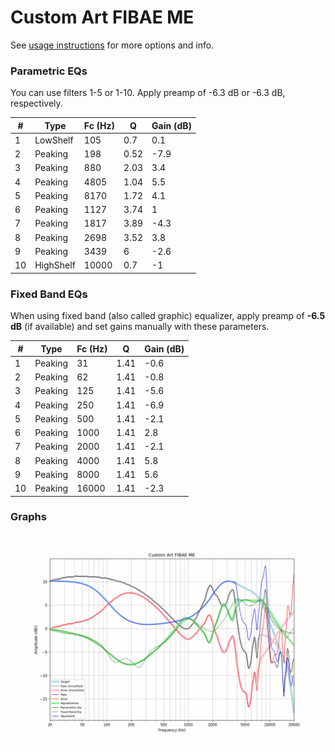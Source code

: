 # Custom Art FIBAE ME
See [usage instructions](https://github.com/jaakkopasanen/AutoEq#usage) for more options and info.

### Parametric EQs
You can use filters 1-5 or 1-10. Apply preamp of -6.3 dB or -6.3 dB, respectively.

|   # | Type      |   Fc (Hz) |    Q |   Gain (dB) |
|-----|-----------|-----------|------|-------------|
|   1 | LowShelf  |       105 | 0.7  |         0.1 |
|   2 | Peaking   |       198 | 0.52 |        -7.9 |
|   3 | Peaking   |       880 | 2.03 |         3.4 |
|   4 | Peaking   |      4805 | 1.04 |         5.5 |
|   5 | Peaking   |      8170 | 1.72 |         4.1 |
|   6 | Peaking   |      1127 | 3.74 |         1   |
|   7 | Peaking   |      1817 | 3.89 |        -4.3 |
|   8 | Peaking   |      2698 | 3.52 |         3.8 |
|   9 | Peaking   |      3439 | 6    |        -2.6 |
|  10 | HighShelf |     10000 | 0.7  |        -1   |

### Fixed Band EQs
When using fixed band (also called graphic) equalizer, apply preamp of **-6.5 dB** (if available) and set gains manually with these parameters.

|   # | Type    |   Fc (Hz) |    Q |   Gain (dB) |
|-----|---------|-----------|------|-------------|
|   1 | Peaking |        31 | 1.41 |        -0.6 |
|   2 | Peaking |        62 | 1.41 |        -0.8 |
|   3 | Peaking |       125 | 1.41 |        -5.6 |
|   4 | Peaking |       250 | 1.41 |        -6.9 |
|   5 | Peaking |       500 | 1.41 |        -2.1 |
|   6 | Peaking |      1000 | 1.41 |         2.8 |
|   7 | Peaking |      2000 | 1.41 |        -2.1 |
|   8 | Peaking |      4000 | 1.41 |         5.8 |
|   9 | Peaking |      8000 | 1.41 |         5.6 |
|  10 | Peaking |     16000 | 1.41 |        -2.3 |

### Graphs
![](./Custom%20Art%20FIBAE%20ME.png)
